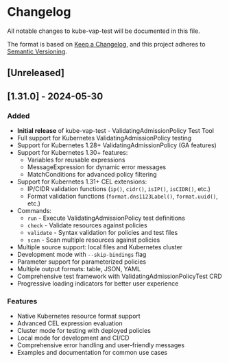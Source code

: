 # Changelog

All notable changes to kube-vap-test will be documented in this file.

The format is based on [Keep a Changelog](https://keepachangelog.com/en/1.0.0/),
and this project adheres to [Semantic Versioning](https://semver.org/spec/v2.0.0.html).

## [Unreleased]

## [1.31.0] - 2024-05-30

### Added
- **Initial release** of kube-vap-test - ValidatingAdmissionPolicy Test Tool
- Full support for Kubernetes ValidatingAdmissionPolicy testing
- Support for Kubernetes 1.28+ ValidatingAdmissionPolicy (GA features)
- Support for Kubernetes 1.30+ features:
  - Variables for reusable expressions
  - MessageExpression for dynamic error messages  
  - MatchConditions for advanced policy filtering
- Support for Kubernetes 1.31+ CEL extensions:
  - IP/CIDR validation functions (`ip()`, `cidr()`, `isIP()`, `isCIDR()`, etc.)
  - Format validation functions (`format.dns1123Label()`, `format.uuid()`, etc.)
- Commands:
  - `run` - Execute ValidatingAdmissionPolicy test definitions
  - `check` - Validate resources against policies
  - `validate` - Syntax validation for policies and test files
  - `scan` - Scan multiple resources against policies
- Multiple source support: local files and Kubernetes cluster
- Development mode with `--skip-bindings` flag
- Parameter support for parameterized policies
- Multiple output formats: table, JSON, YAML
- Comprehensive test framework with ValidatingAdmissionPolicyTest CRD
- Progressive loading indicators for better user experience

### Features
- Native Kubernetes resource format support
- Advanced CEL expression evaluation
- Cluster mode for testing with deployed policies
- Local mode for development and CI/CD
- Comprehensive error handling and user-friendly messages
- Examples and documentation for common use cases